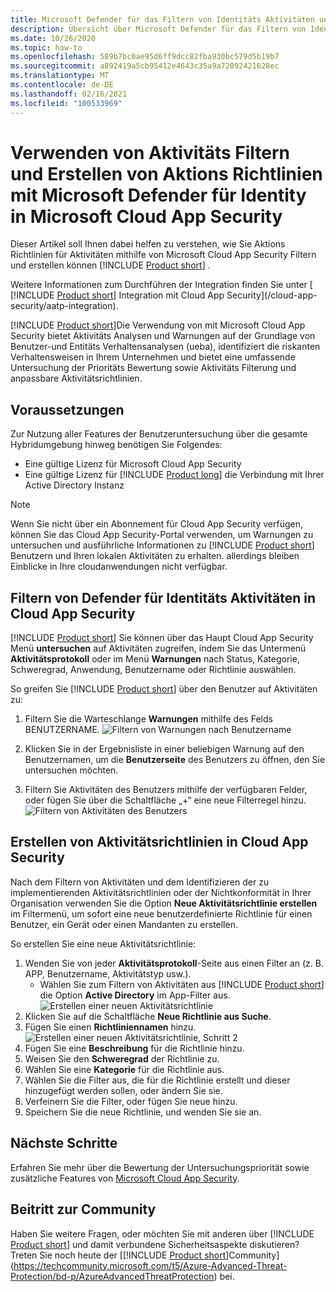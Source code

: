 ```yaml
---
title: Microsoft Defender für das Filtern von Identitäts Aktivitäten und Richtlinien in Microsoft Cloud App Security
description: Übersicht über Microsoft Defender für das Filtern von Identitäts Aktivitäten und Richtlinien mit Microsoft Cloud App Security.
ms.date: 10/26/2020
ms.topic: how-to
ms.openlocfilehash: 589b7bc0ae95d6ff9dcc82fba930bc579d5b19b7
ms.sourcegitcommit: a892419a5cb95412e4643c35a9a72092421628ec
ms.translationtype: MT
ms.contentlocale: de-DE
ms.lasthandoff: 02/16/2021
ms.locfileid: "100533969"
---
```

# <a name="use-activity-filters-and-create-action-policies-with-microsoft-defender-for-identity-in-microsoft-cloud-app-security"></a>Verwenden von Aktivitäts Filtern und Erstellen von Aktions Richtlinien mit Microsoft Defender für Identity in Microsoft Cloud App Security

Dieser Artikel soll Ihnen dabei helfen zu verstehen, wie Sie Aktions Richtlinien für Aktivitäten mithilfe von Microsoft Cloud App Security Filtern und erstellen können [!INCLUDE [Product short](includes/product-short.md)] .

Weitere Informationen zum Durchführen der Integration finden Sie unter [ [!INCLUDE [Product short](includes/product-short.md)] Integration mit Cloud App Security](/cloud-app-security/aatp-integration).

[!INCLUDE [Product short](includes/product-short.md)]Die Verwendung von mit Microsoft Cloud App Security bietet Aktivitäts Analysen und Warnungen auf der Grundlage von Benutzer-und Entitäts Verhaltensanalysen (ueba), identifiziert die riskanten Verhaltensweisen in Ihrem Unternehmen und bietet eine umfassende Untersuchung der Prioritäts Bewertung sowie Aktivitäts Filterung und anpassbare Aktivitätsrichtlinien.

## <a name="prerequisites"></a>Voraussetzungen

Zur Nutzung aller Features der Benutzeruntersuchung über die gesamte Hybridumgebung hinweg benötigen Sie Folgendes:

- Eine gültige Lizenz für Microsoft Cloud App Security
- Eine gültige Lizenz für [!INCLUDE [Product long](includes/product-long.md)] die Verbindung mit Ihrer Active Directory Instanz

>[!NOTE]
>Wenn Sie nicht über ein Abonnement für Cloud App Security verfügen, können Sie das Cloud App Security-Portal verwenden, um Warnungen zu untersuchen und ausführliche Informationen zu [!INCLUDE [Product short](includes/product-short.md)] Benutzern und Ihren lokalen Aktivitäten zu erhalten. allerdings bleiben Einblicke in Ihre cloudanwendungen nicht verfügbar.

## <a name="filter-defender-for-identity-activities-in-cloud-app-security"></a>Filtern von Defender für Identitäts Aktivitäten in Cloud App Security

[!INCLUDE [Product short](includes/product-short.md)] Sie können über das Haupt Cloud App Security Menü **untersuchen** auf Aktivitäten zugreifen, indem Sie das Untermenü **Aktivitätsprotokoll** oder im Menü **Warnungen** nach Status, Kategorie, Schweregrad, Anwendung, Benutzername oder Richtlinie auswählen.

So greifen Sie [!INCLUDE [Product short](includes/product-short.md)] über den Benutzer auf Aktivitäten zu:

1. Filtern Sie die Warteschlange **Warnungen** mithilfe des Felds BENUTZERNAME.
    ![Filtern von Warnungen nach Benutzername](media/mcas-alerts-queue.png)
1. Klicken Sie in der Ergebnisliste in einer beliebigen Warnung auf den Benutzernamen, um die **Benutzerseite** des Benutzers zu öffnen, den Sie untersuchen möchten.

1. Filtern Sie Aktivitäten des Benutzers mithilfe der verfügbaren Felder, oder fügen Sie über die Schaltfläche „+“ eine neue Filterregel hinzu.
    ![Filtern von Aktivitäten des Benutzers](media/mcas-activity-filter.png)

## <a name="create-activity-policies-in-cloud-app-security"></a>Erstellen von Aktivitätsrichtlinien in Cloud App Security

Nach dem Filtern von Aktivitäten und dem Identifizieren der zu implementierenden Aktivitätsrichtlinien oder der Nichtkonformität in Ihrer Organisation verwenden Sie die Option **Neue Aktivitätsrichtlinie erstellen** im Filtermenü, um sofort eine neue benutzerdefinierte Richtlinie für einen Benutzer, ein Gerät oder einen Mandanten zu erstellen.

So erstellen Sie eine neue Aktivitätsrichtlinie:

1. Wenden Sie von jeder **Aktivitätsprotokoll**-Seite aus einen Filter an (z. B. APP, Benutzername, Aktivitätstyp usw.).
    - Wählen Sie zum Filtern von Aktivitäten aus [!INCLUDE [Product short](includes/product-short.md)] die Option **Active Directory** im App-Filter aus.
    ![Erstellen einer neuen Aktivitätsrichtlinie](media/mcas-create-new-policy.png)
1. Klicken Sie auf die Schaltfläche **Neue Richtlinie aus Suche**.
1. Fügen Sie einen **Richtliniennamen** hinzu.
    ![Erstellen einer neuen Aktivitätsrichtlinie, Schritt 2](media/mcas-create-policy.png)
1. Fügen Sie eine **Beschreibung** für die Richtlinie hinzu.
1. Weisen Sie den **Schweregrad** der Richtlinie zu.
1. Wählen Sie eine **Kategorie** für die Richtlinie aus.
1. Wählen Sie die Filter aus, die für die Richtlinie erstellt und dieser hinzugefügt werden sollen, oder ändern Sie sie.
1. Verfeinern Sie die Filter, oder fügen Sie neue hinzu.
1. Speichern Sie die neue Richtlinie, und wenden Sie sie an.

## <a name="next-steps"></a>Nächste Schritte

Erfahren Sie mehr über die Bewertung der Untersuchungspriorität sowie zusätzliche Features von [Microsoft Cloud App Security](/cloud-app-security/).

## <a name="join-the-community"></a>Beitritt zur Community

Haben Sie weitere Fragen, oder möchten Sie mit anderen über [!INCLUDE [Product short](includes/product-short.md)] und damit verbundene Sicherheitsaspekte diskutieren? Treten Sie noch heute der [[!INCLUDE [Product short](includes/product-short.md)]Community](https://techcommunity.microsoft.com/t5/Azure-Advanced-Threat-Protection/bd-p/AzureAdvancedThreatProtection) bei.
